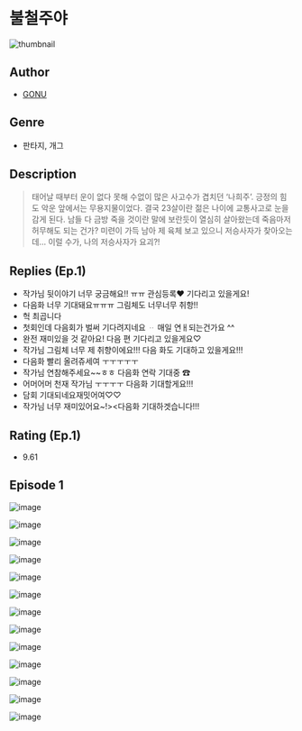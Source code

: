 # 불철주야
![thumbnail](https://image-comic.pstatic.net/user_contents_data/challenge_comic/2023/05/24/upload_3474027051104756323_480x623.jpeg)

## Author
- [GONU](https://comic.naver.com/artistTitle?id=367051)

## Genre
- 판타지, 개그

## Description
> 태어날 때부터 운이 없다 못해 수없이 많은 사고수가 겹치던 ‘나희주’. 긍정의 힘도 악운 앞에서는 무용지물이었다. 결국 23살이란 젊은 나이에 교통사고로 눈을 감게 된다. 남들 다 금방 죽을 것이란 말에 보란듯이 열심히 살아왔는데 죽음마저 허무해도 되는 건가? 미련이 가득 남아 제 육체 보고 있으니 저승사자가 찾아오는데… 이럴 수가, 나의 저승사자가 요괴?!

## Replies (Ep.1)
- 작가님 뒷이야기 너무 궁금해요!! ㅠㅠ 관심등록♥ 기다리고 있을게요!
- 다음화 너무 기대돼요ㅠㅠㅠ 그림체도 너무너무 취항!!
- 헉 최곱니다
- 첫회인데 다음회가 벌써 기다려지네요 ᆢ 매일 연ㅐ되는건가요 ^^
- 완전 재미있을 것 같아요! 다음 편 기다리고 있을게요♡
- 작가님 그림체 너무 제 취향이에요!!! 다음 화도 기대하고 있을게요!!!
- 다음화 빨리 올려쥬세여 ㅜㅜㅜㅜㅜ
- 작가님 연참해주세요~~ㅎㅎ 다음화 연락 기대중 ☎
- 어머어머 천재 작가님 ㅜㅜㅜㅜ 다음화 기대할게요!!!
- 담회 기대되네요재밋어여♡♡
- 작가님 너무 재미있어요~!><다음화 기대하겟습니다!!!

## Rating (Ep.1)
- 9.61

## Episode 1
![image](https://image-comic.pstatic.net/user_contents_data/challenge_comic/2023/05/24/367051/upload_7161629647316201527.jpeg)

![image](https://image-comic.pstatic.net/user_contents_data/challenge_comic/2023/05/24/367051/upload_7364291608250955362.jpeg)

![image](https://image-comic.pstatic.net/user_contents_data/challenge_comic/2023/05/24/367051/upload_3544391387840865843.jpeg)

![image](https://image-comic.pstatic.net/user_contents_data/challenge_comic/2023/05/24/367051/upload_7089054152434725173.jpeg)

![image](https://image-comic.pstatic.net/user_contents_data/challenge_comic/2023/05/24/367051/upload_3977071238030177328.jpeg)

![image](https://image-comic.pstatic.net/user_contents_data/challenge_comic/2023/05/24/367051/upload_3919878139994780006.jpeg)

![image](https://image-comic.pstatic.net/user_contents_data/challenge_comic/2023/05/24/367051/upload_7147883531474253367.jpeg)

![image](https://image-comic.pstatic.net/user_contents_data/challenge_comic/2023/05/24/367051/upload_3618421725590534192.jpeg)

![image](https://image-comic.pstatic.net/user_contents_data/challenge_comic/2023/05/24/367051/upload_7161060103786018869.jpeg)

![image](https://image-comic.pstatic.net/user_contents_data/challenge_comic/2023/05/24/367051/upload_7221581583905534820.jpeg)

![image](https://image-comic.pstatic.net/user_contents_data/challenge_comic/2023/05/24/367051/upload_4063992013123039543.jpeg)

![image](https://image-comic.pstatic.net/user_contents_data/challenge_comic/2023/05/24/367051/upload_3906368422759641907.jpeg)

![image](https://image-comic.pstatic.net/user_contents_data/challenge_comic/2023/05/24/367051/upload_7364009059549263671.jpeg)
